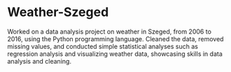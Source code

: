 # Weather-Szeged
Worked on a data analysis project on weather in Szeged, from 2006 to 2016, using the Python programming language. Cleaned the data, removed missing values, and conducted simple statistical analyses such as regression analysis and visualizing weather data, showcasing skills in data analysis and cleaning.
